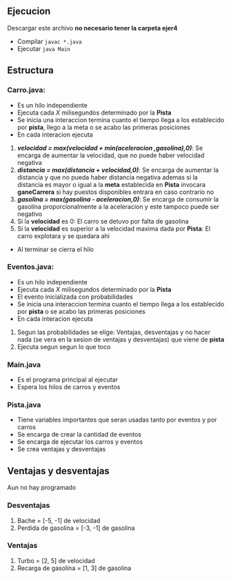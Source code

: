 ## Ejecucion
Descargar este archivo **no necesario tener la carpeta ejer4**
- Compilar `javac *.java`
- Ejecutar `java Main`


## Estructura
### Carro.java: 
- Es un hilo independiente 
- Ejecuta cada *X* milisegundos determinado por la **Pista**
- Se inicia una interaccion termina cuanto el tiempo llega a los establecido por **pista**, llego a la meta o se acabo las primeras posiciones
- En cada interacion ejecuta
1. ***velocidad = max(velocidad + min(aceleracion ,gasolina),0)***: Se encarga de aumentar la velocidad, que no puede haber velocidad negativa 
2. ***distancia = max(distancia + velocidad,0)***: Se encarga de aumentar la distancia y que no pueda haber distancia negativa ademas si la distancia es mayor o igual a la **meta** establecida en **Pista** invocara **ganeCarrera** si hay puestos disponibles entrara en caso contrario no
3. ***gasolina = max(gasolina - aceleracion,0)***: Se encarga de consumir la gasolina proporcionalmente a la aceleracion y este tampoco puede ser negativo
4. Si la **velocidad** es 0: El carro se detuvo por falta de gasolina
5. Si la  **velocidad** es superior a la velocidad maxima dada por **Pista**: El carro explotara y se quedara ahi
- Al terminar se cierra el hilo

### Eventos.java:
- Es un hilo independiente 
- Ejecuta cada *X* milisegundos determinado por la **Pista**
- El evento inicializada con probabilidades
- Se inicia una interaccion termina cuanto el tiempo llega a los establecido por **pista** o se acabo las primeras posiciones
- En cada interacion ejecuta
1. Segun las probabilidades se elige: Ventajas, desventajas y no hacer nada (se vera en la sesion de ventajas y desventajas) que viene de **pista**
2. Ejecuta segun segun lo que toco


### Main.java
- Es el programa principal al ejecutar 
- Espera los hilos de carros y eventos

### Pista.java
- Tiene variables importantes que seran usadas tanto por eventos y por carros
- Se encarga de crear la cantidad de eventos 
- Se encarga de ejecutar los carros y eventos 
- Se crea ventajas y desventajas

## Ventajas y desventajas
Aun no hay programado
### Desventajas
1. Bache = [-5, -1] de velocidad
2. Perdida de gasolina = [-3, -1] de gasolina

### Ventajas
1. Turbo = [2, 5] de velocidad
2. Recarga de gasolina = [1, 3] de gasolina
